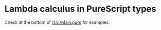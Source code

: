 # Lambda calculus in PureScript types

Check at the bottom of [/src/Main.purs](/src/Main.purs) for examples.
